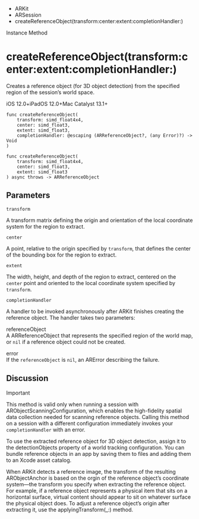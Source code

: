 

- ARKit
- ARSession
-  createReferenceObject(transform:center:extent:completionHandler:) 

Instance Method

# createReferenceObject(transform:center:extent:completionHandler:)

Creates a reference object (for 3D object detection) from the specified region of the session’s world space.

iOS 12.0+iPadOS 12.0+Mac Catalyst 13.1+

``` source
func createReferenceObject(
    transform: simd_float4x4,
    center: simd_float3,
    extent: simd_float3,
    completionHandler: @escaping (ARReferenceObject?, (any Error)?) -> Void
)
```

``` source
func createReferenceObject(
    transform: simd_float4x4,
    center: simd_float3,
    extent: simd_float3
) async throws -> ARReferenceObject
```

## Parameters 

`transform`  

A transform matrix defining the origin and orientation of the local coordinate system for the region to extract.

`center`  

A point, relative to the origin specified by `transform`, that defines the center of the bounding box for the region to extract.

`extent`  

The width, height, and depth of the region to extract, centered on the `center` point and oriented to the local coordinate system specified by `transform`.

`completionHandler`  

A handler to be invoked asynchronously after ARKit finishes creating the reference object. The handler takes two parameters:

referenceObject  
A ARReferenceObject that represents the specified region of the world map, or `nil` if a reference object could not be created.

error  
If the `referenceObject` is `nil`, an ARError describing the failure.

## Discussion

Important

This method is valid only when running a session with ARObjectScanningConfiguration, which enables the high-fidelity spatial data collection needed for scanning reference objects. Calling this method on a session with a different configuration immediately invokes your `completionHandler` with an error.

To use the extracted reference object for 3D object detection, assign it to the detectionObjects property of a world tracking configuration. You can bundle reference objects in an app by saving them to files and adding them to an Xcode asset catalog.

When ARKit detects a reference image, the transform of the resulting ARObjectAnchor is based on the orgin of the reference object’s coordinate system—the transform you specify when extracting the reference object. For example, if a reference object represents a physical item that sits on a horizontal surface, virtual content should appear to sit on whatever surface the physical object does. To adjust a reference object’s origin after extracting it, use the applyingTransform(_:) method.

